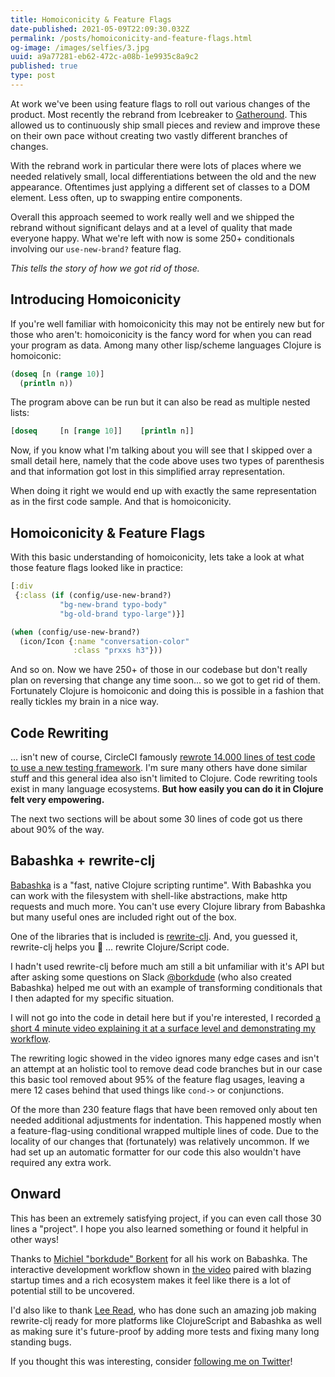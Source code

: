 ```yaml
---
title: Homoiconicity & Feature Flags
date-published: 2021-05-09T22:09:30.032Z
permalink: /posts/homoiconicity-and-feature-flags.html
og-image: /images/selfies/3.jpg
uuid: a9a77281-eb62-472c-a08b-1e9935c8a9c2
published: true
type: post
---
```

At work we've been using feature flags to roll out various changes of the product. Most recently the rebrand from Icebreaker to [Gatheround](https://gatheround.com). This allowed us to continuously ship small pieces and review and improve these on their own pace without creating two vastly different branches of changes.

With the rebrand work in particular there were lots of places where we needed relatively small, local differentiations between the old and the new appearance. Oftentimes just applying a different set of classes to a DOM element. Less often, up to swapping entire components.

Overall this approach seemed to work really well and we shipped the rebrand without significant delays and at a level of quality that made everyone happy.
What we're left with now is some 250+ conditionals involving our `use-new-brand?` feature flag.

*This tells the story of how we got rid of those.*

## Introducing Homoiconicity

If you're well familiar with homoiconicity this may not be entirely new but for those who aren't: homoiconicity is the fancy word for when you can read your program as data. Among many other lisp/scheme languages Clojure is homoiconic:

```clojure
(doseq [n (range 10)]
  (println n))
```

The program above can be run but it can also be read as multiple nested lists:

```clojure
[doseq     [n [range 10]]    [println n]]
```

Now, if you know what I'm talking about you will see that I skipped over a small detail here, namely that the code above uses two types of parenthesis and that information got lost in this simplified array representation.

When doing it right we would end up with exactly the same representation as in the first code sample. And that is homoiconicity.

## Homoiconicity & Feature Flags

With this basic understanding of homoiconicity, lets take a look at what those feature flags looked like in practice:

```clojure
[:div
 {:class (if (config/use-new-brand?)
           "bg-new-brand typo-body"
           "bg-old-brand typo-large")}]
```

```clojure
(when (config/use-new-brand?)
  (icon/Icon {:name "conversation-color"
              :class "prxxs h3"}))
```

And so on. Now we have 250+ of those in our codebase but don't really plan on reversing that change any time soon... so we got to get rid of them. Fortunately Clojure is homoiconic and doing this is possible in a fashion that really tickles my brain in a nice way. 

## Code Rewriting

... isn't new of course, CircleCI famously [rewrote 14.000 lines of test code to use a new testing framework](https://circleci.com/blog/rewriting-your-test-suite-in-clojure-in-24-hours/). I'm sure many others have done similar stuff and this general idea also isn't limited to Clojure. Code rewriting tools exist in many language ecosystems. **But how easily you can do it in Clojure felt very empowering.** 

The next two sections will be about some 30 lines of code got us there about 90% of the way.

## Babashka + rewrite-clj

[Babashka](https://babashka.org/) is a "fast, native Clojure scripting runtime". With Babashka you can work with the filesystem with shell-like abstractions, make http requests and much more. You can't use every Clojure library from Babashka but many useful ones are included right out of the box. 

One of the libraries that is included is [rewrite-clj](https://github.com/clj-commons/rewrite-clj). And, you guessed it, rewrite-clj helps you 🥁 ... rewrite Clojure/Script code. 

I hadn't used rewrite-clj before much am still a bit unfamiliar with it's API but after asking some questions on Slack [@borkdude](https://twitter.com/borkdude) (who also created Babashka) helped me out with an example of transforming conditionals that I then adapted for my specific situation.

I will not go into the code in detail here but if you're interested, I recorded [a short 4 minute video explaining it at a surface level and demonstrating my workflow](https://www.loom.com/share/70c1d3c45d9f45e9833344b5bd076813).

The rewriting logic showed in the video ignores many edge cases and isn't an attempt at an holistic tool to remove dead code branches but in our case this basic tool removed about 95% of the feature flag usages, leaving a mere 12 cases behind that used things like `cond->` or conjunctions.

Of the more than 230 feature flags that have been removed only about ten needed additional adjustments for indentation. This happened mostly when a feature-flag-using conditional wrapped multiple lines of code. Due to the locality of our changes that (fortunately) was relatively uncommon. If we had set up an automatic formatter for our code this also wouldn't have required any extra work.

## Onward

This has been an extremely satisfying project, if you can even call those 30 lines a "project". I hope you also learned something or found it helpful in other ways!

Thanks to [Michiel "borkdude" Borkent](https://github.com/sponsors/borkdude) for all his work on Babashka. The interactive development workflow shown in [the video](https://www.loom.com/share/70c1d3c45d9f45e9833344b5bd076813) paired with blazing startup times and a rich ecosystem makes it feel like there is a lot of potential still to be uncovered.

I'd also like to thank [Lee Read](https://github.com/lread), who has done such an amazing job making rewrite-clj ready for more platforms like ClojureScript and Babashka as well as making sure it's future-proof by adding more tests and fixing many long standing bugs.

If you thought this was interesting, consider [following me on Twitter](https://twitter.com/martinklepsch)!